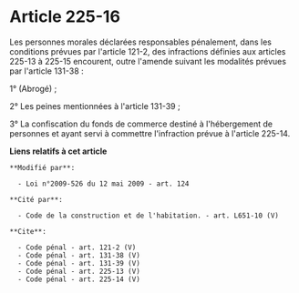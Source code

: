 # Article 225-16

Les personnes morales déclarées responsables pénalement, dans les conditions prévues par l'article 121-2, des infractions
définies aux articles 225-13 à 225-15 encourent, outre l'amende suivant les modalités prévues par l'article 131-38 : 

1° (Abrogé) ; 

2° Les peines mentionnées à l'article 131-39 ; 

3° La confiscation du fonds de commerce destiné à l'hébergement de personnes et ayant servi à commettre l'infraction prévue à
l'article 225-14.

**Liens relatifs à cet article**

	**Modifié par**:

	  - Loi n°2009-526 du 12 mai 2009 - art. 124

	**Cité par**:

	  - Code de la construction et de l'habitation. - art. L651-10 (V)

	**Cite**:

	  - Code pénal - art. 121-2 (V)
	  - Code pénal - art. 131-38 (V)
	  - Code pénal - art. 131-39 (V)
	  - Code pénal - art. 225-13 (V)
	  - Code pénal - art. 225-14 (V)

